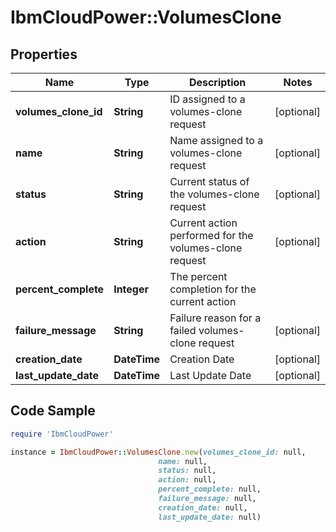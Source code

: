 # IbmCloudPower::VolumesClone

## Properties

Name | Type | Description | Notes
------------ | ------------- | ------------- | -------------
**volumes_clone_id** | **String** | ID assigned to a volumes-clone request | [optional] 
**name** | **String** | Name assigned to a volumes-clone request | [optional] 
**status** | **String** | Current status of the volumes-clone request | [optional] 
**action** | **String** | Current action performed for the volumes-clone request | [optional] 
**percent_complete** | **Integer** | The percent completion for the current action | 
**failure_message** | **String** | Failure reason for a failed volumes-clone request | [optional] 
**creation_date** | **DateTime** | Creation Date | [optional] 
**last_update_date** | **DateTime** | Last Update Date | [optional] 

## Code Sample

```ruby
require 'IbmCloudPower'

instance = IbmCloudPower::VolumesClone.new(volumes_clone_id: null,
                                 name: null,
                                 status: null,
                                 action: null,
                                 percent_complete: null,
                                 failure_message: null,
                                 creation_date: null,
                                 last_update_date: null)
```



